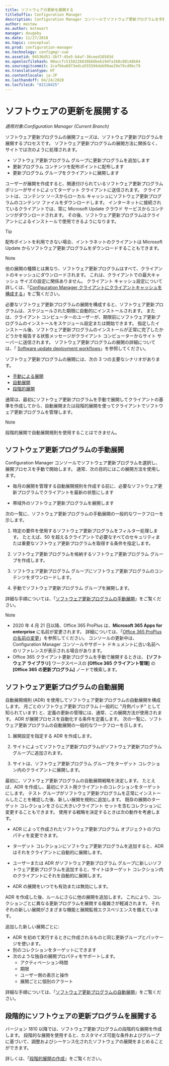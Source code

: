 ```yaml
---
title: ソフトウェアの更新を展開する
titleSuffix: Configuration Manager
description: Configuration Manager コンソールでソフトウェア更新プログラムを手動または自動で展開する方法を説明します。
author: mestew
ms.author: mstewart
manager: dougeby
ms.date: 11/27/2018
ms.topic: conceptual
ms.prod: configuration-manager
ms.technology: configmgr-sum
ms.assetid: 04536d51-3bf7-45e5-b4af-36ceed10583d
ms.openlocfilehash: 00accfc5150226830b68beb194fa168c08148b84
ms.sourcegitcommit: 2cafbba6073edca555594deb99ae29e79cd0bc79
ms.translationtype: HT
ms.contentlocale: ja-JP
ms.lasthandoff: 04/24/2020
ms.locfileid: "82110425"
---
```

# <a name="deploy-software-updates"></a>ソフトウェアの更新を展開する  

*適用対象:Configuration Manager (Current Branch)*

ソフトウェア更新プログラムの展開フェーズは、ソフトウェア更新プログラムを展開するプロセスです。 ソフトウェア更新プログラムの展開方法に関係なく、サイトでは次のように処理されます。
- ソフトウェア更新プログラム グループに更新プログラムを追加します
- 更新プログラム コンテンツを配布ポイントに配布します
- 更新プログラム グループをクライアントに展開します  

ユーザーが展開を作成すると、関連付けられているソフトウェア更新プログラム ポリシーがサイトによってターゲット クライアントに送信されます。 クライアントは、コンテンツ ソースからローカル キャッシュにソフトウェア更新プログラムのコンテンツ ファイルをダウンロードします。 インターネットに接続されているクライアントでは、常に Microsoft Update クラウド サービスからコンテンツがダウンロードされます。 その後、ソフトウェア更新プログラムはクライアントによるインストールで使用できるようになります。   

> [!Tip]  
>  配布ポイントを利用できない場合、イントラネットのクライアントは Microsoft Update からソフトウェア更新プログラムをダウンロードすることもできます。  

> [!NOTE]  
>  他の展開の種類とは異なり、ソフトウェア更新プログラムはすべて、クライアントのキャッシュにダウンロードされます。 これは、クライアントでの最大キャッシュ サイズの設定に関係ありません。 クライアント キャッシュ設定について詳しくは、「[Configuration Manager クライアントにクライアントキャッシュを構成する](../../core/clients/manage/manage-clients.md#BKMK_ClientCache)」をご覧ください。  

必要なソフトウェア更新プログラムの展開を構成すると、ソフトウェア更新プログラムは、スケジュールされた期限に自動的にインストールされます。 または、クライアント コンピューターのユーザーが、期限前にソフトウェア更新プログラムのインストールをスケジュール設定または開始できます。 指定したインストール後、ソフトウェア更新プログラムのインストールが正常に完了したかどうかを報告する状態メッセージがクライアント コンピューターからサイト サーバーに送信されます。 ソフトウェア更新プログラムの展開の詳細については、「 [Software update deployment workflows](../understand/software-updates-introduction.md#BKMK_DeploymentWorkflows)」を参照してください。  

ソフトウェア更新プログラムの展開には、次の 3 つの主要なシナリオがあります。 
- [手動による展開](#BKMK_ManualDeployment)  
- [自動展開](#bkmk_auto)  
- [段階的展開](#bkmk_phased)  

通常は、最初にソフトウェア更新プログラムを手動で展開してクライアントの基準を作成してから、自動展開または段階的展開を使ってクライアントでソフトウェア更新プログラムを管理します。  

> [!Note]  
> 段階的展開で自動展開規則を使用することはできません。



## <a name="manually-deploy-software-updates"></a><a name="BKMK_ManualDeployment"></a> ソフトウェア更新プログラムの手動展開
Configuration Manager コンソールでソフトウェア更新プログラムを選択し、展開プロセスを手動で開始します。 通常、次の目的にはこの展開方法を使用します。  

- 毎月の展開を管理する自動展開規則を作成する前に、必要なソフトウェア更新プログラムでクライアントを最新の状態にします  

- 帯域外のソフトウェア更新プログラムを展開します  


次の一覧に、ソフトウェア更新プログラムの手動展開の一般的なワークフローを示します。  

1. 特定の要件を使用するソフトウェア更新プログラムをフィルター処理します。 たとえば、50 を超えるクライアントで必要なすべてのセキュリティまたは重要なソフトウェア更新プログラムを取得する条件を指定します。  

2. ソフトウェア更新プログラムを格納するソフトウェア更新プログラム グループを作成します。  

3. ソフトウェア更新プログラム グループにソフトウェア更新プログラムのコンテンツをダウンロードします。  

4. 手動でソフトウェア更新プログラム グループを展開します。  

詳細な手順については、「[ソフトウェア更新プログラムの手動展開](manually-deploy-software-updates.md)」をご覧ください。

> [!Note]
> - 2020 年 4 月 21 日以降、Office 365 ProPlus は、**Microsoft 365 Apps for enterprise** に名前が変更されます。 詳細については、「[Office 365 ProPlus の名前の変更](https://docs.microsoft.com/deployoffice/name-change)」を参照してください。 コンソールの更新中は、Configuration Manager コンソールやサポート ドキュメントに古い名前へのリファレンスが表示される場合があります。
> - Office 365 クライアント更新プログラムを手動で展開するときは、 **[ソフトウェア ライブラリ]** ワークスペースの **[Office 365 クライアント管理]** の **[Office 365 の更新プログラム]** ノードで検索します。 

## <a name="automatically-deploy-software-updates"></a><a name="bkmk_auto"></a> ソフトウェア更新プログラムの自動展開

自動展開規則 (ADR) を使用してソフトウェア更新プログラムの自動展開を構成します。 月ごとのソフトウェア更新プログラム (一般的に "月例パッチ" として知られています) と、定義の更新の管理には、通常、この展開方法が使用されます。 ADR が展開プロセスを自動化する条件を定義します。 次の一覧に、ソフトウェア更新プログラムの自動展開の一般的なワークフローを示します。  

1.  展開設定を指定する ADR を作成します。  

2.  サイトによってソフトウェア更新プログラムがソフトウェア更新プログラム グループに追加されます。  

3.  サイトは、ソフトウェア更新プログラム グループをターゲット コレクション内のクライアントに展開します。  

最初に、ソフトウェア更新プログラムの自動展開戦略を決定します。 たとえば、ADR を作成し、最初にテスト用クライアントのコレクションをターゲットにします。 テスト グループがソフトウェア更新プログラムを正常にインストールしたことを確認した後、新しい展開を規則に追加します。 既存の展開のターゲット コレクションをさらに大きいクライアント セットを含むコレクションに変更することもできます。 使用する戦略を決定するときは次の動作を考慮します。  

- ADR によって作成されたソフトウェア更新プログラム オブジェクトのプロパティを変更できます。   

- ターゲット コレクションにソフトウェア更新プログラムを追加すると、ADR はそれをクライアントに自動的に展開します。  

- ユーザーまたは ADR がソフトウェア更新プログラム グループに新しいソフトウェア更新プログラムを追加すると、サイトはターゲット コレクション内のクライアントにそれを自動的に展開します。  

- ADR の展開をいつでも有効または無効にします。  


ADR を作成した後、ルールにさらに他の展開を追加します。 これにより、コレクションごとに異なる更新プログラムを展開する複雑さが軽減されます。 それぞれの新しい展開がさまざまな機能と展開監視エクスペリエンスを備えています。  

追加した新しい展開ごとに:  

- ADR を初めて実行するときに作成されるものと同じ更新グループとパッケージを使います。  
- 別のコレクションをターゲットにできます  
- 次のような独自の展開プロパティをサポートします。  
  -   アクティベーション時間  
  -   期限  
  -   ユーザー側の表示と操作  
  -   展開ごとに個別のアラート  


詳細な手順については、「[ソフトウェア更新プログラムの自動展開](automatically-deploy-software-updates.md)」をご覧ください。



## <a name="deploy-software-updates-in-phases"></a><a name="bkmk_phased"></a> 段階的にソフトウェアの更新プログラムを展開する

<!--1358146-->
バージョン 1810 以降では、ソフトウェア更新プログラムの段階的な展開を作成します。 段階的な展開を使用すると、カスタマイズ可能な条件およびグループに基づいて、調整およびシーケンス化されたソフトウェアの展開をまとめることができます。

詳しくは、「[段階的展開の作成](../../osd/deploy-use/create-phased-deployment-for-task-sequence.md?toc=/sccm/sum/toc.json&bc=/sccm/sum/breadcrumb/toc.json)」をご覧ください。

